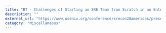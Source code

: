 ```yaml
---
title: "BT - Challenges of Starting an SRE Team from Scratch in an Enterprise"
description: ""
external_url: "https://www.usenix.org/conference/srecon20americas/presentation/narvas"
category: "Miscellaneous"
---
```

